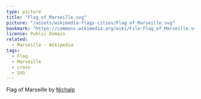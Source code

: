 ```yaml
---
type: picture
title: "Flag_of_Marseille.svg"
picture: "/assets/wikimedia-flags-cities/Flag_of_Marseille.svg"
bookmark: "https://commons.wikimedia.org/wiki/File:Flag_of_Marseille.svg"
license: Public Domain
related:
  - Marseille - Wikipedia
tags:
  - Flag
  - Marseille
  - cross
  - SVG
---
```

Flag of Marseille by [Nichalp](https://commons.wikimedia.org/wiki/User:Nichalp)